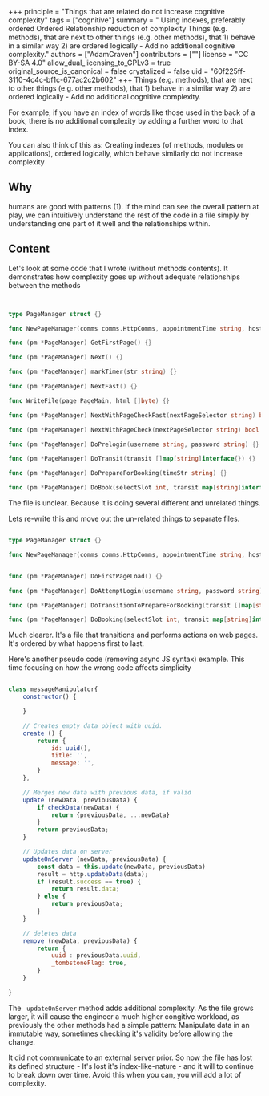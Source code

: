 +++
principle = "Things that are related do not increase cognitive complexity"
tags = ["cognitive"]
summary = "
Using indexes, preferably ordered Ordered Relationship reduction of complexity
Things (e.g. methods), that are next to other things (e.g. other methods), that 1) behave in a similar way 2) are ordered logically - Add no additional cognitive complexity."
authors = ["AdamCraven"]
contributors = [""]
license = "CC BY-SA 4.0"
allow_dual_licensing_to_GPLv3 = true
original_source_is_canonical = false
crystalized = false
uid = "60f225ff-3110-4c4c-bf1c-677ac2c2b602"
+++
Things (e.g. methods), that are next to other things (e.g. other methods), that 1) behave in a similar way 2) are ordered logically - Add no additional cognitive complexity.

For example, if you have an index of words like those used in the back of a book, there is no additional complexity by adding a further word to that index.

You can also think of this as: Creating indexes (of methods, modules or applications), ordered logically, which behave similarly do not increase complexity

## Why
humans are good with patterns (1). If the mind can see the overall pattern at play, we can intuitively understand the rest of the code in a file simply by understanding one part of it well and the relationships within.



## Content

Let's look at some code that I wrote (without methods contents). It demonstrates how complexity goes up without adequate relationships between the methods

```go


type PageManager struct {}

func NewPageManager(comms comms.HttpComms, appointmentTime string, host string, attempts int) *PageManager {}

func (pm *PageManager) GetFirstPage() {}

func (pm *PageManager) Next() {}

func (pm *PageManager) markTimer(str string) {}

func (pm *PageManager) NextFast() {}

func WriteFile(page PageMain, html []byte) {}

func (pm *PageManager) NextWithPageCheckFast(nextPageSelector string) bool {}

func (pm *PageManager) NextWithPageCheck(nextPageSelector string) bool {}

func (pm *PageManager) DoPrelogin(username string, password string) {}

func (pm *PageManager) DoTransit(transit []map[string]interface{}) {}

func (pm *PageManager) DoPrepareForBooking(timeStr string) {}

func (pm *PageManager) DoBook(selectSlot int, transit map[string]interface{}) error {}


```

The file is unclear. Because it is doing several different and unrelated things.

Lets re-write this and move out the un-related things to separate files.

```go

type PageManager struct {}

func NewPageManager(comms comms.HttpComms, appointmentTime string, host string, attempts int) *PageManager {}


func (pm *PageManager) DoFirstPageLoad() {}

func (pm *PageManager) DoAttemptLogin(username string, password string) {}

func (pm *PageManager) DoTransitionToPrepareForBooking(transit []map[string]interface{}) {}

func (pm *PageManager) DoBooking(selectSlot int, transit map[string]interface{}) error {}

```

Much clearer. It's a file that transitions and performs actions on web pages. It's ordered by what happens first to last.


Here's another pseudo code (removing async JS syntax) example. This time focusing on how the wrong code affects simplicity

```js

class messageManipulator{
    constructor() {

    }

    // Creates empty data object with uuid.
    create () {
        return {
            id: uuid(),
            title: '',
            message: '',
        }
    },

    // Merges new data with previous data, if valid
    update (newData, previousData) {
        if checkData(newData) {
            return {previousData, ...newData}
        }
        return previousData;
    }

    // Updates data on server
    updateOnServer (newData, previousData) {
        const data = this.update(newData, previousData)
        result = http.updateData(data);
        if (result.success == true) {
            return result.data;
        } else {
            return previousData;
        }
    }

    // deletes data
    remove (newData, previousData) {
        return {
            uuid : previousData.uuid,
            _tombstoneFlag: true,
        }
    }

}


```

The ` updateOnServer` method adds additional complexity. As the file grows larger, it will cause the engineer a much higher congitive workload, as previously the other methods had a simple pattern: Manipulate data in an immutable way, sometimes checking it's validity before allowing the change.

It did not communicate to an external server prior. So now the file has lost its defined structure - It's lost it's index-like-nature - and it will to continue to break down over time. Avoid this when you can, you will add a lot of complexity.